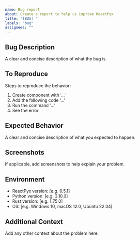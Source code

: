 ```yaml
---
name: Bug report
about: Create a report to help us improve ReactPyx
title: "[BUG] "
labels: "bug"
assignees: ""
---
```


## Bug Description

A clear and concise description of what the bug is.

## To Reproduce

Steps to reproduce the behavior:

1. Create component with '...'
2. Add the following code '...'
3. Run the command '...'
4. See the error

## Expected Behavior

A clear and concise description of what you expected to happen.

## Screenshots

If applicable, add screenshots to help explain your problem.

## Environment

- ReactPyx version: [e.g. 0.5.1]
- Python version: [e.g. 3.10.0]
- Rust version: [e.g. 1.75.0]
- OS: [e.g. Windows 10, macOS 12.0, Ubuntu 22.04]

## Additional Context

Add any other context about the problem here.
